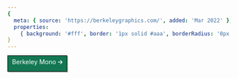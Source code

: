 ```yaml
---
{
  meta: { source: 'https://berkeleygraphics.com/', added: 'Mar 2022' },
  properties:
    { background: '#fff', border: '1px solid #aaa', borderRadius: '0px', shadow: '2px 2px #ddd' }
}
---
```


<a class="btn">
    Berkeley Mono 
    <i class="i">
        <svg xmlns="http://www.w3.org/2000/svg" viewBox="0 0 39.24 32.26">
            <path d="M29.1,18.43l-6.19.44H0V13.39H23.91l6.26.44L15.84,0h7.63L39.24,15.84v.58L23.47,32.26H15.84Z"></path>
        </svg>
    </i>
</a>

<style>
    .btn {
        font-family: 'Univers LT Pro',-apple-system,system-ui,BlinkMacSystemFont,'Segoe UI',Roboto,'Helvetica Neue',sans-serif;
        font-size: 14px;
        font-weight: 400;
        text-rendering: optimizeLegibility;
        line-height: 1.5;

        position: relative;
        top: -2px;
        display: inline-block;
        height: 2rem;
        padding: .15rem .6rem 0;
        cursor: pointer;
        -webkit-user-select: none;
        -ms-user-select: none;
        user-select: none;
        text-align: center;
        vertical-align: middle;
        white-space: nowrap;
        text-decoration: none;
        color: #000;
        border: .08333rem solid #000;
        border-radius: 0;
        outline: 0;
        background: #fff;
        background-color: rgb(255, 255, 255);
        box-shadow: 2px 2px #bbb;
        -webkit-appearance: none;
        -moz-appearance: none;
        appearance: none;

        background-color: #137752;
        color: #fff;
        fill: #fff;
    }

    .i {
        font-size: inherit;
        font-style: normal;
        position: relative;
        display: inline-block;
        box-sizing: border-box;
        width: .75em;
        vertical-align: middle;
    }

    .btn:focus, .btn:hover {
        text-decoration: none;
        color: #fff;
        border-color: #000;
        background: #000;
        fill: #fff;
    }

</style>
